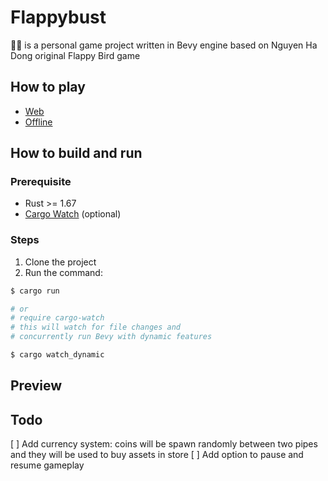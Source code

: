 # Flappybust

🦀🦋 is a personal game project written in Bevy engine based on Nguyen Ha Dong original Flappy Bird game

## How to play

- [Web](https://cpea2506.github.io/flappybust)
- [Offline](https://github.com/cpea2506/flappybust/releases/tag/main)

## How to build and run

### Prerequisite

- Rust >= 1.67
- [Cargo Watch](https://crates.io/crates/cargo-watch) (optional)

### Steps

1. Clone the project
2. Run the command:

```bash
$ cargo run

# or
# require cargo-watch
# this will watch for file changes and
# concurrently run Bevy with dynamic features

$ cargo watch_dynamic
```

## Preview

## Todo

[ ] Add currency system: coins will be spawn randomly between two pipes and they will be used to buy assets in store
[ ] Add option to pause and resume gameplay
